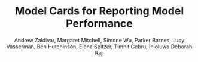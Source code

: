 ---
paperId: 1
author: Andrew Zaldivar, Margaret Mitchell, Simone Wu, Parker Barnes, Lucy Vasserman, Ben Hutchinson, Elena Spitzer, Timnit Gebru, Inioluwa Deborah Raji
publicationauthor: Zaldivar, A. et al.
title: Model Cards for Reporting Model Performance
pdf: --
poster: --
alt: --
type: Oral & Poster
topic: FAT
link: --
conference: neurips
year: 2018
tags: neurips-2018
location: --
---